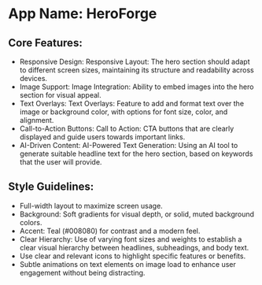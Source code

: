 # **App Name**: HeroForge

## Core Features:

- Responsive Design: Responsive Layout: The hero section should adapt to different screen sizes, maintaining its structure and readability across devices.
- Image Support: Image Integration: Ability to embed images into the hero section for visual appeal.
- Text Overlays: Text Overlays: Feature to add and format text over the image or background color, with options for font size, color, and alignment.
- Call-to-Action Buttons: Call to Action: CTA buttons that are clearly displayed and guide users towards important links.
- AI-Driven Content: AI-Powered Text Generation: Using an AI tool to generate suitable headline text for the hero section, based on keywords that the user will provide.

## Style Guidelines:

- Full-width layout to maximize screen usage.
- Background: Soft gradients for visual depth, or solid, muted background colors.
- Accent: Teal (#008080) for contrast and a modern feel.
- Clear Hierarchy: Use of varying font sizes and weights to establish a clear visual hierarchy between headlines, subheadings, and body text.
- Use clear and relevant icons to highlight specific features or benefits.
- Subtle animations on text elements on image load to enhance user engagement without being distracting.